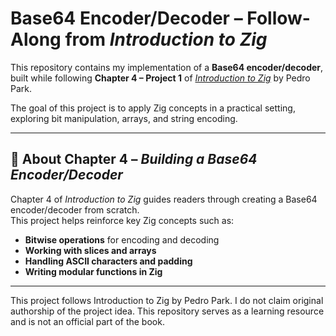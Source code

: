 # Base64 Encoder/Decoder – Follow-Along from *Introduction to Zig*

This repository contains my implementation of a **Base64 encoder/decoder**, built while following **Chapter 4 – Project 1** of [*Introduction to Zig*](https://pedropark99.github.io/zig-book/) by Pedro Park.  

The goal of this project is to apply Zig concepts in a practical setting, exploring bit manipulation, arrays, and string encoding.

---

## 📖 About Chapter 4 – *Building a Base64 Encoder/Decoder*  
Chapter 4 of *Introduction to Zig* guides readers through creating a Base64 encoder/decoder from scratch.  
This project helps reinforce key Zig concepts such as:  

- **Bitwise operations** for encoding and decoding  
- **Working with slices and arrays**  
- **Handling ASCII characters and padding**  
- **Writing modular functions in Zig**  

---

This project follows Introduction to Zig by Pedro Park. I do not claim original authorship of the project idea.
This repository serves as a learning resource and is not an official part of the book.

